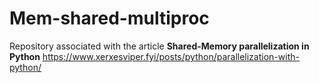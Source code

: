 # Mem-shared-multiproc
Repository associated with the article **Shared-Memory parallelization in Python**
https://www.xerxesviper.fyi/posts/python/parallelization-with-python/

